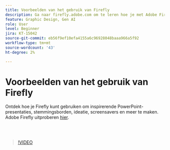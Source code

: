 ```yaml
---
title: Voorbeelden van het gebruik van Firefly
description: Ga naar firefly.adobe.com om te leren hoe je met Adobe Firefly begint
feature: Graphic Design, Gen AI
role: User
level: Beginner
jira: KT-15042
source-git-commit: eb56f9ef10efa4155a6c96928048baaa966a5f92
workflow-type: tm+mt
source-wordcount: '43'
ht-degree: 2%

---
```


# Voorbeelden van het gebruik van Firefly

Ontdek hoe je Firefly kunt gebruiken om inspirerende PowerPoint-presentaties, stemmingsborden, ideatie, screensavers en meer te maken. Adobe Firefly uitproberen [hier](https://firefly.adobe.com/).

<br> 

>[!VIDEO](https://video.tv.adobe.com/v/3427611?quality=12&learn=on&hidetitle=true)

